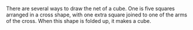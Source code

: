 There are several ways to draw the net of a cube. One is five squares
arranged in a cross shape, with one extra square joined to one of the
arms of the cross. When this shape is folded up, it makes a cube.
